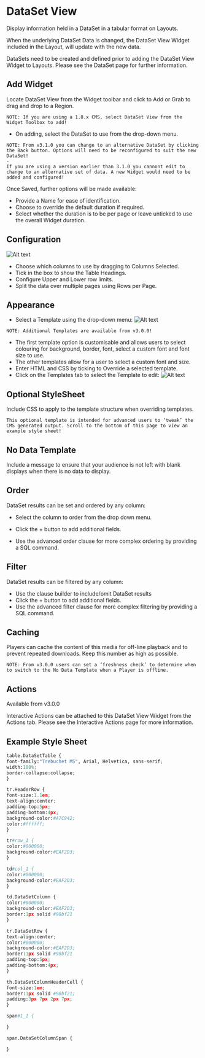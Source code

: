 # DataSet View

Display information held in a DataSet in a tabular format on Layouts.

When the underlying DataSet Data is changed, the DataSet View Widget included in the Layout, will update with the new data.

DataSets need to be created and defined prior to adding the DataSet View Widget to Layouts. Please see the DataSet page for further information.

## Add Widget

Locate DataSet View from the Widget toolbar and click to Add or Grab to drag and drop to a Region.

```
NOTE: If you are using a 1.8.x CMS, select DataSet View from the Widget Toolbox to add!
```

- On adding, select the DataSet to use from the drop-down menu.

```
NOTE: From v3.1.0 you can change to an alternative DataSet by clicking the Back button. Options will need to be reconfigured to suit the new DataSet!
-
If you are using a version earlier than 3.1.0 you cannont edit to change to an alternative set of data. A new Widget would need to be added and configured!
```

Once Saved, further options will be made available:

- Provide a Name for ease of identification.
- Choose to override the default duration if required.
- Select whether the duration is to be per page or leave unticked to use the overall Widget duration.

## Configuration

![Alt text](dataset1.png)

- Choose which columns to use by dragging to Columns Selected.
- Tick in the box to show the Table Headings.
- Configure Upper and Lower row limits.
- Split the data over multiple pages using Rows per Page.

## Appearance

- Select a Template using the drop-down menu:
  ![Alt text](dataset2.png)

```
NOTE: Additional Templates are available from v3.0.0!
```

- The first template option is customisable and allows users to select colouring for background, border, font, select a custom font and font size to use.
- The other templates allow for a user to select a custom font and size.
- Enter HTML and CSS by ticking to Override a selected template.
- Click on the Templates tab to select the Template to edit:
  ![Alt text](dataset3.png)

## Optional StyleSheet

Include CSS to apply to the template structure when overriding templates.

```
This optional template is intended for advanced users to ‘tweak’ the CMS generated output. Scroll to the bottom of this page to view an example style sheet!
```

## No Data Template

Include a message to ensure that your audience is not left with blank displays when there is no data to display.

## Order

DataSet results can be set and ordered by any column:

- Select the column to order from the drop down menu.

- Click the + button to add additional fields.

- Use the advanced order clause for more complex ordering by providing a SQL command.

## Filter

DataSet results can be filtered by any column:

- Use the clause builder to include/omit DataSet results
- Click the + button to add additional fields.
- Use the advanced filter clause for more complex filtering by providing a SQL command.

## Caching

Players can cache the content of this media for off-line playback and to prevent repeated downloads. Keep this number as high as possible.

```
NOTE: From v3.0.0 users can set a ‘freshness check’ to determine when to switch to the No Data Template when a Player is offline.
```

## Actions

Available from v3.0.0

Interactive Actions can be attached to this DataSet View Widget from the Actions tab. Please see the Interactive Actions page for more information.

## Example Style Sheet

```py
table.DataSetTable {
font-family:"Trebuchet MS", Arial, Helvetica, sans-serif;
width:100%;
border-collapse:collapse;
}

tr.HeaderRow {
font-size:1.1em;
text-align:center;
padding-top:5px;
padding-bottom:4px;
background-color:#A7C942;
color:#ffffff;
}

tr#row_1 {
color:#000000;
background-color:#EAF2D3;
}

td#col_1 {
color:#000000;
background-color:#EAF2D3;
}

td.DataSetColumn {
color:#000000;
background-color:#EAF2D3;
border:1px solid #98bf21
}

tr.DataSetRow {
text-align:center;
color:#000000;
background-color:#EAF2D3;
border:1px solid #98bf21
padding-top:5px;
padding-bottom:4px;
}

th.DataSetColumnHeaderCell {
font-size:1em;
border:1px solid #98bf21;
padding:3px 7px 2px 7px;
}

span#1_1 {

}

span.DataSetColumnSpan {

}
```

